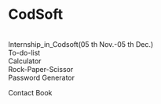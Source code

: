 # CodSoft
<br>
Internship_in_Codsoft(05 th Nov.-05 th Dec.)
<br>
To-do-list
<br>
Calculator
<br>
Rock-Paper-Scissor
<br>
Password Generator

Contact Book

